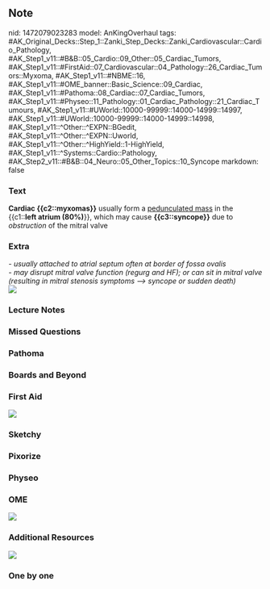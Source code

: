 ## Note
nid: 1472079023283
model: AnKingOverhaul
tags: #AK_Original_Decks::Step_1::Zanki_Step_Decks::Zanki_Cardiovascular::Cardio_Pathology, #AK_Step1_v11::#B&B::05_Cardio::09_Other::05_Cardiac_Tumors, #AK_Step1_v11::#FirstAid::07_Cardiovascular::04_Pathology::26_Cardiac_Tumors::Myxoma, #AK_Step1_v11::#NBME::16, #AK_Step1_v11::#OME_banner::Basic_Science::09_Cardiac, #AK_Step1_v11::#Pathoma::08_Cardiac::07_Cardiac_Tumors, #AK_Step1_v11::#Physeo::11_Pathology::01_Cardiac_Pathology::21_Cardiac_Tumours, #AK_Step1_v11::#UWorld::10000-99999::14000-14999::14997, #AK_Step1_v11::#UWorld::10000-99999::14000-14999::14998, #AK_Step1_v11::^Other::^EXPN::BGedit, #AK_Step1_v11::^Other::^EXPN::Uworld, #AK_Step1_v11::^Other::^HighYield::1-HighYield, #AK_Step1_v11::^Systems::Cardio::Pathology, #AK_Step2_v11::#B&B::04_Neuro::05_Other_Topics::10_Syncope
markdown: false

### Text
<div>
  <b>Cardiac {{c2::myxomas}}</b> usually form a <u>pedunculated
  mass</u> in the {{c1::<b>left atrium (80%)</b>}}, which may cause
  <b>{{c3::syncope}}</b> due to <i>obstruction</i> of the mitral
  valve
</div>

### Extra
<div>
  <i>- usually attached to atrial septum often at border of fossa
  ovalis</i>
</div>
<div>
  <i>- may disrupt mitral valve function (regurg and HF); or can
  sit in mitral valve (resulting in mitral stenosis symptoms -->
  syncope or sudden death)</i>
</div>
<div>
  <i><img src="paste-264720309289205.jpg"></i>
</div>

### Lecture Notes


### Missed Questions


### Pathoma


### Boards and Beyond


### First Aid
<img src="tmp5ZQ4J0.png">

### Sketchy


### Pixorize


### Physeo


### OME
<div class="ome-widget">
  <a href="https://onlinemeded.org/spa/cardiac?ref=anki"><img src=
  "_OME_AnkiFlashcards_Topic_1.png"></a>
</div>

### Additional Resources
<img src="Screen%20Shot%202019-09-25%20at%208.28.53%20AM.png">

### One by one

